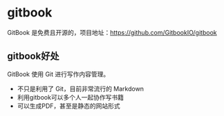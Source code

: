 # gitbook

GitBook 是免费且开源的，项目地址：https://github.com/GitbookIO/gitbook

## gitbook好处

GitBook 使用 Git 进行写作内容管理。

* 不只是利用了 Git，目前非常流行的 Markdown
* 利用gitbook可以多个人一起协作写书籍
* 可以生成PDF，甚至是静态的网站形式
